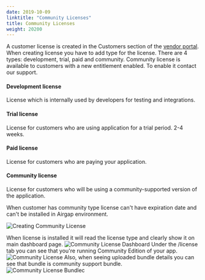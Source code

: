 ```yaml
---
date: 2019-10-09
linktitle: "Community Licenses"
title: Community Licenses
weight: 20200
---
```


A customer license is created in the Customers section of the [vendor portal](https://vendor.replicated.com). 
When creating license you have to add type for the license. 
There are 4 types: development, trial, paid and community.
Community license is available to customers with a new entitlement enabled. To enable it contact our support.

#### Development license
License which is internally used by developers for testing and integrations.
#### Trial license
License for customers who are using application for a trial period. 2-4 weeks.
#### Paid license
License for customers who are paying your application. 
#### Community license
License for customers who will be using a community-supported version of the application.

When customer has community type license can't have expiration date and can't be installed in Airgap environment.

![Creating Community License](/images/creating-community-license.png)

When license is installed it will read the license type and clearly show it on main dashboard page.
![Community License Dashboard](/images/community-license-dashboard.png)
Under the /license tab you can see that you're running Community Edition of your app.
![Community License](/images/community-license-license-tab.png)
Also, when seeing uploaded bundle details you can see that bundle is community support bundle.
![Community License Bundlec](/images/community-license-bundle.png)